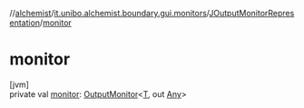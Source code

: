 //[alchemist](../../../index.md)/[it.unibo.alchemist.boundary.gui.monitors](../index.md)/[JOutputMonitorRepresentation](index.md)/[monitor](monitor.md)

# monitor

[jvm]\
private val [monitor](monitor.md): [OutputMonitor](../../it.unibo.alchemist.boundary.interfaces/-output-monitor/index.md)<[T](index.md), out [Any](https://kotlinlang.org/api/latest/jvm/stdlib/kotlin/-any/index.html)>
